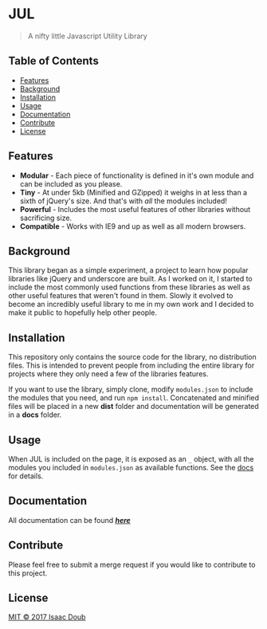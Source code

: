 # JUL

> A nifty little Javascript Utility Library

## Table of Contents
- [Features](#features)
- [Background](#background)
- [Installation](#installation)
- [Usage](#usage)
- [Documentation](#documentation)
- [Contribute](#contribute)
- [License](#license)

## Features
* **Modular** - Each piece of functionality is defined in it's own module and can be included as you please.
* **Tiny** - At under 5kb (Minified and GZipped) it weighs in at less than a sixth of jQuery's size. And that's with _all_ the modules included!
* **Powerful** - Includes the most useful features of other libraries without sacrificing size.
* **Compatible** - Works with IE9 and up as well as all modern browsers.

## Background
This library began as a simple experiment, a project to learn how popular libraries like jQuery and underscore are built. As I worked on it, I started to include the most commonly used functions from these libraries as well as other useful features that weren't found in them. Slowly it evolved to become an incredibly useful library to me in my own work and I decided to make it public to hopefully help other people.

## Installation
This repository only contains the source code for the library, no distribution files. This is intended to prevent people from including the entire library for projects where they only need a few of the libraries features.

If you want to use the library, simply clone, modify `modules.json` to include the modules that you need, and run `npm install`. Concatenated and minified files will be placed in a new **dist** folder and documentation will be generated in a **docs** folder.

## Usage
When JUL is included on the page, it is exposed as an `_` object, with all the modules you included in `modules.json` as available functions. See the [docs](#documentation) for details.

## Documentation
All documentation can be found ***[here](docs/index.html)***

## Contribute
Please feel free to submit a merge request if you would like to contribute to this project.

## License
[MIT © 2017 Isaac Doub](LICENSE)